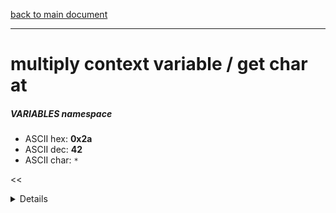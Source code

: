 [back to main document](../README.md)

---

# multiply context variable / get char at
##### VARIABLES namespace
- ASCII hex: __0x2a__
- ASCII dec: __42__
- ASCII char: `*`

<<<DETAILS>>>

---

<<<USAGE>>>

---

<<<EXAMPLELINKSECTION>>>

---

[back to main document](../README.md)

***PROJECT RATTISH `@` 2023***
